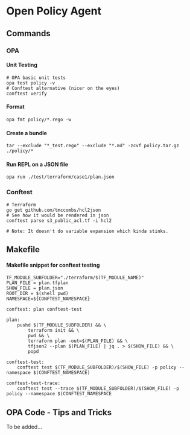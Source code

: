 # Open Policy Agent

## Commands

### OPA

#### Unit Testing

```
# OPA basic unit tests
opa test policy -v
# Conftest alternative (nicer on the eyes)
conftest verify
```

#### Format

```
opa fmt policy/*.rego -w
```

#### Create a bundle

```
tar --exclude "*_test.rego" --exclude "*.md" -zcvf policy.tar.gz ./policy/*
```

#### Run REPL on a JSON file

```
opa run ./test/terraform/case1/plan.json
```

### Conftest

```
# Terraform
go get github.com/tmccombs/hcl2json
# See how it would be rendered in json
conftest parse s3_public_acl.tf -i hcl2

# Note: It doesn't do variable expansion which kinda stinks.
```

## Makefile

#### Makefile snippet for conftest testing

```
TF_MODULE_SUBFOLDER="./terraform/$(TF_MODULE_NAME)"
PLAN_FILE = plan.tfplan
SHOW_FILE = plan.json
ROOT_DIR = $(shell pwd)
NAMESPACE=${CONFTEST_NAMESPACE}

conftest: plan conftest-test

plan:
	pushd $(TF_MODULE_SUBFOLDER) && \
	 	terraform init && \
		pwd && \
		terraform plan -out=$(PLAN_FILE) && \
		tfjson2 --plan $(PLAN_FILE) | jq . > $(SHOW_FILE) && \
		popd

conftest-test:
	conftest test $(TF_MODULE_SUBFOLDER)/$(SHOW_FILE) -p policy --namespace $(CONFTEST_NAMESPACE)

conftest-test-trace:
	conftest test --trace $(TF_MODULE_SUBFOLDER)/$(SHOW_FILE) -p policy --namespace $(CONFTEST_NAMESPACE
```

## **OPA** Code - Tips and Tricks

To be added...
